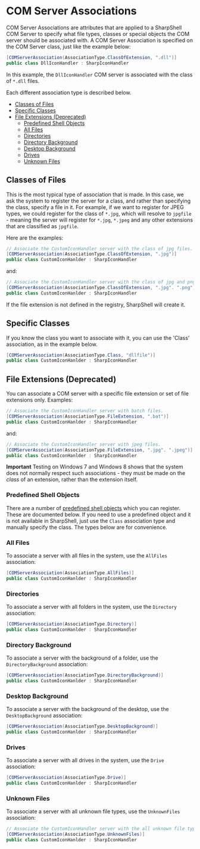 # COM Server Associations

COM Server Associations are attributes that are applied to a SharpShell COM Server to specify what file types, classes or special objects the COM server should be associated with. A COM Server Association is specified on the COM Server class, just like the example below:

```csharp
[COMServerAssociation(AssociationType.ClassOfExtension, ".dll")]
public class DllIconHandler : SharpIconHandler
```

In this example, the `DllIconHandler` COM server is associated with the class of `*.dll` files.

Each different association type is described below.

<!-- vim-markdown-toc GFM -->

* [Classes of Files](#classes-of-files)
* [Specific Classes](#specific-classes)
* [File Extensions (Deprecated)](#file-extensions-deprecated)
    * [Predefined Shell Objects](#predefined-shell-objects)
    * [All Files](#all-files)
    * [Directories](#directories)
    * [Directory Background](#directory-background)
    * [Desktop Background](#desktop-background)
    * [Drives](#drives)
    * [Unknown Files](#unknown-files)

<!-- vim-markdown-toc -->

## Classes of Files

This is the most typical type of association that is made. In this case, we ask the system to register the server for a class, and rather than specifying the class, specify a file in it. For example, if we want to register for JPEG types, we could register for the class of `*.jpg`, which will resolve to `jpgfile` - meaning the server will register for `*.jpg`, `*.jpeg` and any other extensions that are classified as `jpgfile`.

Here are the examples:

```csharp
// Associate the CustomIconHandler server with the class of jpg files.
[COMServerAssociation(AssociationType.ClassOfExtension, ".jpg")]
public class CustomIconHanlder : SharpIconHandler
```

and:

```csharp
// Associate the CustomIconHandler server with the class of jpg and png.
[COMServerAssociation(AssociationType.ClassOfExtension, ".jpg". ".png")]
public class CustomIconHanlder : SharpIconHandler
```

If the file extension is not defined in the registry, SharpShell will create it.

## Specific Classes

If you know the class you want to associate with it, you can use the 'Class' association, as in the example below.

```csharp
[COMServerAssociation(AssociationType.Class, "dllfile")]
public class CustomIconHanlder : SharpIconHandler
```

## File Extensions (Deprecated)

You can associate a COM server with a specific file extension or set of file extensions only. Examples:

```csharp
// Associate the CustomIconHandler server with batch files.
[COMServerAssociation(AssociationType.FileExtension, ".bat")]
public class CustomIconHanlder : SharpIconHandler
```

and:

```csharp
// Associate the CustomIconHandler server with jpeg files.
[COMServerAssociation(AssociationType.FileExtension, ".jpg". ".jpeg")]
public class CustomIconHanlder : SharpIconHandler
```

**Important** Testing on Windows 7 and Windows 8 shows that the system does not normally respect such associations - they must be made on the _class_ of an extension, rather than the extension itself.

### Predefined Shell Objects

There are a number of [predefined shell objects](https://docs.microsoft.com/en-us/windows/desktop/shell/reg-shell-exts#predefined-shell-objects) which you can register. These are documented below. If you need to use a predefined object and it is not available in SharpShell, just use the `Class` association type and manually specify the class. The types below are for convenience.

### All Files

To associate a server with all files in the system, use the `AllFiles` association:

```csharp
[COMServerAssociation(AssociationType.AllFiles)]
public class CustomIconHanlder : SharpIconHandler
```

### Directories

To associate a server with all folders in the system, use the `Directory` association:

```csharp
[COMServerAssociation(AssociationType.Directory)]
public class CustomIconHanlder : SharpIconHandler
```

### Directory Background

To associate a server with the background of a folder, use the `DirectoryBackground` association:

```csharp
[COMServerAssociation(AssociationType.DirectoryBackground)]
public class CustomIconHanlder : SharpIconHandler
```

### Desktop Background

To associate a server with the background of the desktop, use the `DesktopBackground` association:

```csharp
[COMServerAssociation(AssociationType.DesktopBackground)]
public class CustomIconHanlder : SharpIconHandler
```

### Drives

To associate a server with all drives in the system, use the `Drive` association:

```csharp
[COMServerAssociation(AssociationType.Drive)]
public class CustomIconHanlder : SharpIconHandler
```

### Unknown Files

To associate a server with all unknown file types, use the `UnknownFiles` association:

```csharp
// Associate the CustomIconHandler server with the all unknown file types.
[COMServerAssociation(AssociationType.UnknownFiles)]
public class CustomIconHanlder : SharpIconHandler
```
